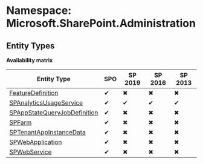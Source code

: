 # Namespace: Microsoft.SharePoint.Administration

## Entity Types

**Availability matrix**

Entity Type | SPO | SP 2019 | SP 2016 | SP 2013
----------|-----|---------|---------|--------
[FeatureDefinition](./EntityTypes/FeatureDefinition.md) | ✔ | ✖ | ✖ | ✖
[SPAnalyticsUsageService](./EntityTypes/SPAnalyticsUsageService.md) | ✔ | ✔ | ✔ | ✔
[SPAppStateQueryJobDefinition](./EntityTypes/SPAppStateQueryJobDefinition.md) | ✔ | ✖ | ✖ | ✖
[SPFarm](./EntityTypes/SPFarm.md) | ✔ | ✖ | ✖ | ✖
[SPTenantAppInstanceData](./EntityTypes/SPTenantAppInstanceData.md) | ✔ | ✖ | ✖ | ✖
[SPWebApplication](./EntityTypes/SPWebApplication.md) | ✔ | ✖ | ✖ | ✖
[SPWebService](./EntityTypes/SPWebService.md) | ✔ | ✖ | ✖ | ✖
